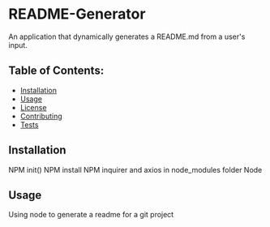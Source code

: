 
# README-Generator
An application that dynamically generates a README.md from a user's input.

## Table of Contents: 
* [Installation](#installation)
* [Usage](#usage)
* [License](#license)
* [Contributing](#contributing)
* [Tests](#tests)
## Installation  

NPM init()
NPM install
NPM inquirer and axios in node_modules folder
Node

## Usage

Using node to generate a readme for a git project